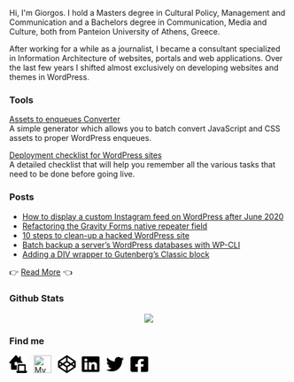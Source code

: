 Hi, I'm Giorgos. I hold a Masters degree in Cultural Policy, Management and Communication and a Bachelors degree in Communication, Media and Culture, both from Panteion University of Athens, Greece.

After working for a while as a journalist, I became a consultant specialized in Information Architecture of websites, portals and web applications. Over the last few years I shifted almost exclusively on developing websites and themes in WordPress.

### Tools
[Assets to enqueues Converter](https://www.gsarigiannidis.gr/convert-html-assets-wordpress-enqueues/) <br>
A simple generator which allows you to batch convert JavaScript and CSS assets to proper WordPress enqueues.

[Deployment checklist for WordPress sites](https://www.gsarigiannidis.gr/deployment-checklist-for-wordpress-sites/) <br>
A detailed checklist that will help you remember all the various tasks that need to be done before going live.

### Posts
* [How to display a custom Instagram feed on WordPress after June 2020](https://www.gsarigiannidis.gr/instagram-feed-api-after-june-2020/) 
* [Refactoring the Gravity Forms native repeater field](https://www.gsarigiannidis.gr/gravity-forms-native-repeater/) 
* [10 steps to clean-up a hacked WordPress site](https://www.gsarigiannidis.gr/10-steps-to-clean-up-a-hacked-wordpress-site/) 
* [Batch backup a server’s WordPress databases with WP-CLI](https://www.gsarigiannidis.gr/wp-cli-batch-backup-wordpress-databases/) 
* [Adding a DIV wrapper to Gutenberg’s Classic block](https://www.gsarigiannidis.gr/adding-a-div-wrapper-to-gutenberg-s-classic-block/) 

 :point_right: <a href="https://www.gsarigiannidis.gr/blog/">Read More</a>  :point_left:

### Github Stats  
<div align="center"><img src="https://github-readme-stats.vercel.app/api?username=gsarig&show_icons=true&count_private=true" align="center" /></div>  


### Find me
[<img width="32" title="My Website" height="32" src="https://raw.githubusercontent.com/gsarig/gsarig/master/images/website.svg">](https://www.gsarigiannidis.gr/) &nbsp;
[<img width="32" height="32" title="My WordPress.org profile" src="https://raw.githubusercontent.com/gsarig /gsarig/master/images/wordpress.svg">](https://profiles.wordpress.org/gsarig) &nbsp;
[<img width="32" height="32" title="Codepen" src="https://raw.githubusercontent.com/gsarig/gsarig/master/images/codepen.svg">](https://codepen.io/gsarig/#) &nbsp;
[<img width="32" height="32" title="LinkedIn" src="https://raw.githubusercontent.com/gsarig/gsarig/master/images/linkedin.svg">](https://www.linkedin.com/in/gsarigiannidis/) &nbsp;
[<img width="32" height="32" title="Twitter" src="https://raw.githubusercontent.com/gsarig/gsarig/master/images/twitter.svg">](https://twitter.com/gsarig) &nbsp;
[<img width="32" height="32" title="Facebook" src="https://raw.githubusercontent.com/gsarig/gsarig/master/images/facebook.svg">](https://www.facebook.com/sarigiannidis)